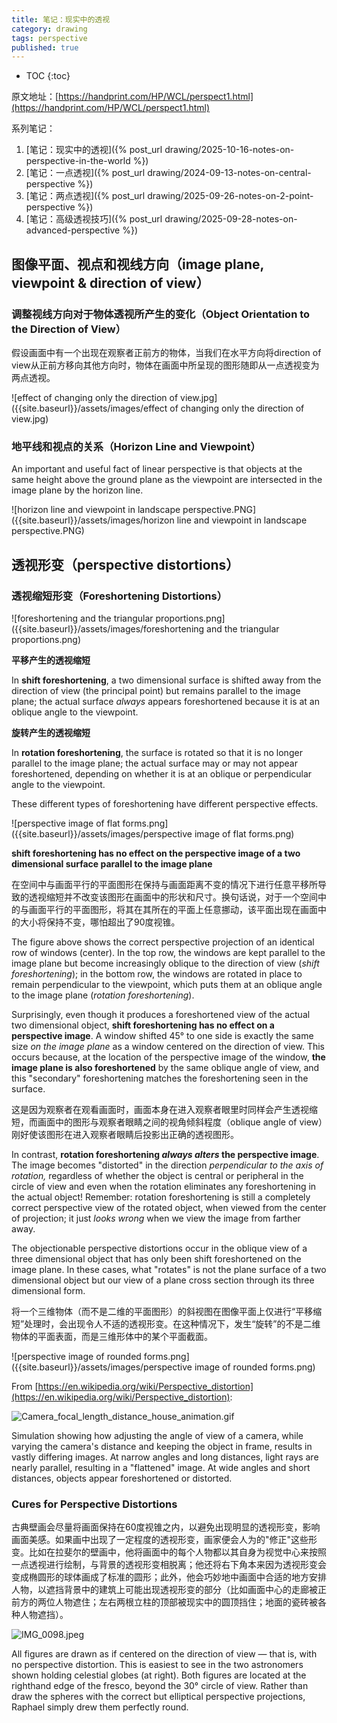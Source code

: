 ```yaml
---
title: 笔记：现实中的透视
category: drawing
tags: perspective
published: true
---
```

* TOC
{:toc}

原文地址：[https://handprint.com/HP/WCL/perspect1.html](https://handprint.com/HP/WCL/perspect1.html)

系列笔记：

1. [笔记：现实中的透视]({% post_url drawing/2025-10-16-notes-on-perspective-in-the-world %})
1. [笔记：一点透视]({% post_url drawing/2024-09-13-notes-on-central-perspective %})
1. [笔记：两点透视]({% post_url drawing/2025-09-26-notes-on-2-point-perspective %})
1. [笔记：高级透视技巧]({% post_url drawing/2025-09-28-notes-on-advanced-perspective %})

## 图像平面、视点和视线方向（image plane, viewpoint & direction of view）

### 调整视线方向对于物体透视所产生的变化（Object Orientation to the Direction of View）

假设画面中有一个出现在观察者正前方的物体，当我们在水平方向将direction of view从正前方移向其他方向时，物体在画面中所呈现的图形随即从一点透视变为两点透视。

![effect of changing only the direction of view.jpg]({{site.baseurl}}/assets/images/effect of changing only the direction of view.jpg)

### 地平线和视点的关系（Horizon Line and Viewpoint）

An important and useful fact of linear perspective is that objects at the same height above the ground plane as the viewpoint are intersected in the image plane by the horizon line.

![horizon line and viewpoint in landscape perspective.PNG]({{site.baseurl}}/assets/images/horizon line and viewpoint in landscape perspective.PNG)

## 透视形变（perspective distortions）

### 透视缩短形变（Foreshortening Distortions）

![foreshortening and the triangular proportions.png]({{site.baseurl}}/assets/images/foreshortening and the triangular proportions.png)

**平移产生的透视缩短**

In **shift foreshortening**, a two dimensional surface is shifted away from the direction of view (the principal point) but remains parallel to the image plane; the actual surface *always* appears foreshortened because it is at an oblique angle to the viewpoint.

**旋转产生的透视缩短**

In **rotation foreshortening**, the surface is rotated so that it is no longer parallel to the image plane; the actual surface may or may not appear foreshortened, depending on whether it is at an oblique or perpendicular angle to the viewpoint.

These different types of foreshortening have different perspective effects.

![perspective image of flat forms.png]({{site.baseurl}}/assets/images/perspective image of flat forms.png)

**shift foreshortening has no effect on the perspective image of a two dimensional surface parallel to the image plane**

在空间中与画面平行的平面图形在保持与画面距离不变的情况下进行任意平移所导致的透视缩短并不改变该图形在画面中的形状和尺寸。换句话说，对于一个空间中的与画面平行的平面图形，将其在其所在的平面上任意挪动，该平面出现在画面中的大小将保持不变，哪怕超出了90度视锥。

The figure above shows the correct perspective projection of an identical row of windows (center). In the top row, the windows are kept parallel to the image plane but become increasingly oblique to the direction of view (*shift foreshortening*); in the bottom row, the windows are rotated in place to remain perpendicular to the viewpoint, which puts them at an oblique angle to the image plane (*rotation foreshortening*).

Surprisingly, even though it produces a foreshortened view of the actual two dimensional object, **shift foreshortening has no effect on a perspective image**. A window shifted 45° to one side is exactly the same size *on the image plane* as a window centered on the direction of view. This occurs because, at the location of the perspective image of the window, **the image plane is also foreshortened** by the same oblique angle of view, and this "secondary" foreshortening matches the foreshortening seen in the surface.

这是因为观察者在观看画面时，画面本身在进入观察者眼里时同样会产生透视缩短，而画面中的图形与观察者眼睛之间的视角倾斜程度（oblique angle of view）刚好使该图形在进入观察者眼睛后投影出正确的透视图形。

In contrast, **rotation foreshortening *always alters* the perspective image**. The image becomes "distorted" in the direction *perpendicular to the axis of rotation,* regardless of whether the object is central or peripheral in the circle of view and even when the rotation eliminates any foreshortening in the actual object! Remember: rotation foreshortening is still a completely correct perspective view of the rotated object, when viewed from the center of projection; it just *looks wrong* when we view the image from farther away.

The objectionable perspective distortions occur in the oblique view of a three dimensional object that has only been shift foreshortened on the image plane. In these cases, what "rotates" is not the plane surface of a two dimensional object but our view of a plane cross section through its three dimensional form.

将一个三维物体（而不是二维的平面图形）的斜视图在图像平面上仅进行“平移缩短”处理时，会出现令人不适的透视形变。在这种情况下，发生“旋转”的不是二维物体的平面表面，而是三维形体中的某个平面截面。

![perspective image of rounded forms.png]({{site.baseurl}}/assets/images/perspective image of rounded forms.png)

From [https://en.wikipedia.org/wiki/Perspective_distortion](https://en.wikipedia.org/wiki/Perspective_distortion):

![Camera_focal_length_distance_house_animation.gif]({{site.baseurl}}/assets/images/Camera_focal_length_distance_house_animation.gif)

Simulation showing how adjusting the angle of view of a camera, while varying the camera's distance and keeping the object in frame, results in vastly differing images. At narrow angles and long distances, light rays are nearly parallel, resulting in a "flattened" image. At wide angles and short distances, objects appear foreshortened or distorted.

### Cures for Perspective Distortions

古典壁画会尽量将画面保持在60度视锥之内，以避免出现明显的透视形变，影响画面美感。如果画中出现了一定程度的透视形变，画家便会人为的"修正"这些形变。比如在拉斐尔的壁画中，他将画面中的每个人物都以其自身为视觉中心来按照一点透视进行绘制，与背景的透视形变相脱离；他还将右下角本来因为透视形变会变成椭圆形的球体画成了标准的圆形；此外，他会巧妙地中画面中合适的地方安排人物，以遮挡背景中的建筑上可能出现透视形变的部分（比如画面中心的走廊被正前方的两位人物遮住；左右两根立柱的顶部被现实中的圆顶挡住；地面的瓷砖被各种人物遮挡）。

![IMG_0098.jpeg]({{site.baseurl}}/assets/images/IMG_0098.jpeg)

All figures are drawn as if centered on the direction of view — that is, with no perspective distortion. This is easiest to see in the two astronomers shown holding celestial globes (at right). Both figures are located at the righthand edge of the fresco, beyond the 30° circle of view. Rather than draw the spheres with the correct but elliptical perspective projections, Raphael simply drew them perfectly round.


